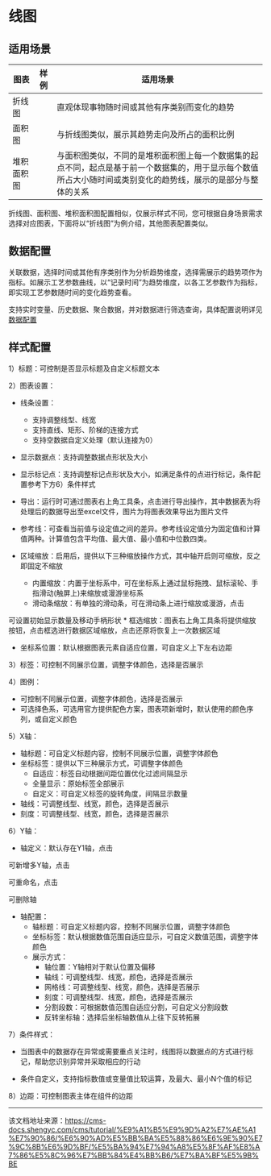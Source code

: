 # 线图

## 适用场景​

图表| 样例| 适用场景  
---|---|---  
折线图| | 直观体现事物随时间或其他有序类别而变化的趋势  
面积图| | 与折线图类似，展示其趋势走向及所占的面积比例  
堆积面积图| | 与面积图类似，不同的是堆积面积图上每一个数据集的起点不同，起点是基于前一个数据集的，用于显示每个数值所占大小随时间或类别变化的趋势线，展示的是部分与整体的关系  
  
折线图、面积图、堆积面积图配置相似，仅展示样式不同，您可根据自身场景需求选择对应图表，下面将以“折线图”为例介绍，其他图表配置类似。

## 数据配置​

关联数据，选择时间或其他有序类别作为分析趋势维度，选择需展示的趋势项作为指标。如展示工艺参数曲线，以“记录时间”为趋势维度，以各工艺参数作为指标，即实现工艺参数随时间的变化趋势查看。

支持实时变量、历史数据、聚合数据，并对数据进行筛选查询，具体配置说明详见[数据配置](/cms/tutorial/页面管理/搭建分析看板/应用可视化组件/数据配置)

## 样式配置​

1）标题：可控制是否显示标题及自定义标题文本

2）图表设置：

  * 线条设置：

    * 支持调整线型、线宽
    * 支持直线、矩形、阶梯的连接方式
    * 支持空数据自定义处理（默认连接为0）
  * 显示数据点：支持调整数据点形状及大小

  * 显示标记点：支持调整标记点形状及大小，如满足条件的点进行标记，条件配置参考下方6）条件样式

  * 导出：运行时可通过图表右上角工具条，点击进行导出操作，其中数据表为将处理后的数据导出至excel文件，图片为将图表效果导出为图片文件

  * 参考线：可查看当前值与设定值之间的差异。参考线设定值分为固定值和计算值两种。计算值包含平均值、最大值、最小值和中位数四类。

  * 区域缩放：启用后，提供以下三种缩放操作方式，其中轴开启则可缩放，反之即固定不缩放

    * 内置缩放：内置于坐标系中，可在坐标系上通过鼠标拖拽、鼠标滚轮、手指滑动(触屏上)来缩放或漫游坐标系
    * 滑动条缩放：有单独的滑动条，可在滑动条上进行缩放或漫游，点击

可设置初始显示数量及移动手柄形状
    * 框选缩放：图表右上角工具条将提供缩放按钮，点击框选进行数据区域缩放，点击还原将恢复上一次数据区域
  * 坐标系位置：默认根据图表元素自适应位置，可自定义上下左右边距




3）标签：可控制不同展示位置，调整字体颜色，选择是否展示

4）图例：

  * 可控制不同展示位置，调整字体颜色，选择是否展示
  * 可选择色系，可选用官方提供配色方案，图表项新增时，默认使用的颜色序列，或自定义颜色



5）X轴：

  * 轴标题：可自定义标题内容，控制不同展示位置，调整字体颜色
  * 坐标标签：提供以下三种展示方式，可调整字体颜色
    * 自适应：标签自动根据间距位置优化过滤间隔显示
    * 全量显示：原始标签全部展示
    * 自定义：可自定义标签的旋转角度，间隔显示数量
  * 轴线：可调整线型、线宽，颜色，选择是否展示
  * 刻度：可调整线型、线宽，颜色，选择是否展示



6）Y轴：

  * 轴定义：默认存在Y1轴，点击

可新增多Y轴，点击

可重命名，点击

可删除轴
  * 轴配置：
    * 轴标题：可自定义标题内容，控制不同展示位置，调整字体颜色
    * 坐标标签：默认根据数值范围自适应显示，可自定义数值范围，调整字体颜色
    * 展示方式：
      * 轴位置：Y轴相对于默认位置及偏移
      * 轴线：可调整线型、线宽，颜色，选择是否展示
      * 网格线：可调整线型、线宽，颜色，选择是否展示
      * 刻度：可调整线型、线宽，颜色，选择是否展示
      * 分割段数：可根据数值范围自适应分割，可自定义分割段数
      * 反转坐标轴：选择后坐标轴数值从上往下反转拓展



7）条件样式：

  * 当图表中的数据存在异常或需要重点关注时，线图将以数据点的方式进行标记，帮助您识别异常并采取相应的行动

  * 条件自定义，支持指标数值或变量值比较运算，及最大、最小N个值的标记




8）边距：可控制图表主体在组件的边距


---

该文档地址来源：https://cms-docs.shengyc.com/cms/tutorial/%E9%A1%B5%E9%9D%A2%E7%AE%A1%E7%90%86/%E6%90%AD%E5%BB%BA%E5%88%86%E6%9E%90%E7%9C%8B%E6%9D%BF/%E5%BA%94%E7%94%A8%E5%8F%AF%E8%A7%86%E5%8C%96%E7%BB%84%E4%BB%B6/%E7%BA%BF%E5%9B%BE